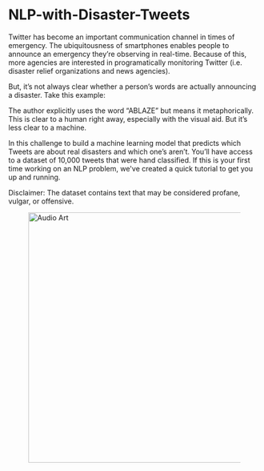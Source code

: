 # NLP-with-Disaster-Tweets

Twitter has become an important communication channel in times of emergency.
The ubiquitousness of smartphones enables people to announce an emergency they’re observing in real-time. Because of this, more agencies are interested in programatically monitoring Twitter (i.e. disaster relief organizations and news agencies).

But, it’s not always clear whether a person’s words are actually announcing a disaster. Take this example:

The author explicitly uses the word “ABLAZE” but means it metaphorically. This is clear to a human right away, especially with the visual aid. But it’s less clear to a machine.

In this challenge to build a machine learning model that predicts which Tweets are about real disasters and which one’s aren’t. You’ll have access to a dataset of 10,000 tweets that were hand classified. If this is your first time working on an NLP problem, we've created a quick tutorial to get you up and running.

Disclaimer: The dataset contains text that may be considered profane, vulgar, or offensive.
<figure>
        <img src="https://encrypted-tbn0.gstatic.com/images?q=tbn:ANd9GcQGN4c5s8hPfQ9kYZZmECRONAs-ZRNqU9aUbg&s" alt ="Audio Art" style='width:800px;height:500px;'>
        <figcaption>
